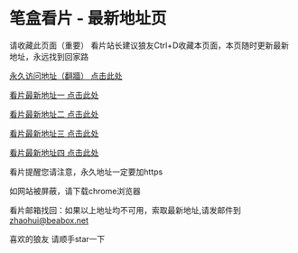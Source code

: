 # 笔盒看片 - 最新地址页

请收藏此页面（重要）
看片站长建议狼友Ctrl+D收藏本页面，本页随时更新最新地址，永远找到回家路

[永久访问地址（翻牆） 点击此处](https://beabox.net/)

[看片最新地址一 点击此处](https://bhw0r4b3b2y0.shop)

[看片最新地址二 点击此处](https://bhr1u4i1i9c6.shop)

[看片最新地址三 点击此处](https://bhe0f1a6a7b9.shop)

[看片最新地址四 点击此处](https://bha5k7t4j5j2.shop)

看片提醒您请注意，永久地址一定要加https

如网站被屏蔽，请下载chrome浏览器

看片邮箱找回：如果以上地址均不可用，索取最新地址,请发邮件到 zhaohui@beabox.net

喜欢的狼友 请顺手star一下